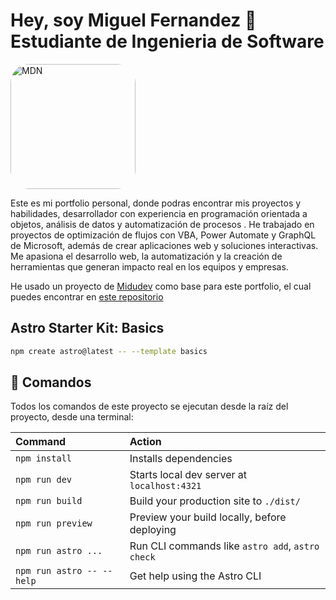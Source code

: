 
# Hey, soy Miguel Fernandez 👋 Estudiante de Ingenieria de Software

<picture>
  <img src="https://avatars.githubusercontent.com/u/53372986?v=4" style="width:200px; border-radius: 30px" alt="MDN" />
</picture>

Este es mi portfolio personal, donde podras encontrar mis proyectos y habilidades, desarrollador con experiencia en programación orientada a objetos, análisis de datos y automatización de procesos . He trabajado en proyectos de optimización de flujos con VBA, Power Automate y GraphQL de Microsoft, además de crear aplicaciones web y soluciones interactivas. Me apasiona el desarrollo web, la automatización y la creación de herramientas que generan impacto real en los equipos y empresas.

He usado un proyecto de [Midudev](https://midu.dev/) como base para este portfolio, el cual puedes encontrar en [este repositorio](https://github.com/midudev/porfolio.dev)

## Astro Starter Kit: Basics

```sh
npm create astro@latest -- --template basics
```

## 🧞 Comandos

Todos los comandos de este proyecto se ejecutan desde la raíz del proyecto, desde una terminal:

| Command                   | Action                                           |
| :------------------------ | :----------------------------------------------- |
| `npm install`             | Installs dependencies                            |
| `npm run dev`             | Starts local dev server at `localhost:4321`      |
| `npm run build`           | Build your production site to `./dist/`          |
| `npm run preview`         | Preview your build locally, before deploying     |
| `npm run astro ...`       | Run CLI commands like `astro add`, `astro check` |
| `npm run astro -- --help` | Get help using the Astro CLI                     |